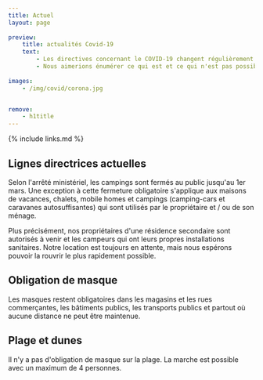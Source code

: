 ```yaml
---
title: Actuel
layout: page
    
preview:
    title: actualités Covid-19
    text:
        - Les directives concernant le COVID-19 changent régulièrement
        - Nous aimerions énumérer ce qui est et ce qui n'est pas possible pour le moment, ainsi que toutes nos précautions et directives.
        
images: 
    - /img/covid/corona.jpg


remove:
    - h1title
---
```


{% include links.md %}

## Lignes directrices actuelles

Selon l'arrêté ministériel, les campings sont fermés au public jusqu'au 1er mars. Une exception à cette fermeture obligatoire s'applique aux maisons de vacances, chalets, mobile homes et campings (camping-cars et caravanes autosuffisantes) qui sont utilisés par le propriétaire et / ou de son ménage.

Plus précisément, nos propriétaires d'une résidence secondaire sont autorisés à venir et les campeurs qui ont leurs propres installations sanitaires. Notre location est toujours en attente, mais nous espérons pouvoir la rouvrir le plus rapidement possible.

## Obligation de masque

Les masques restent obligatoires dans les magasins et les rues commerçantes, les bâtiments publics, les transports publics et partout où aucune distance ne peut être maintenue.

## Plage et dunes

Il n'y a pas d'obligation de masque sur la plage. La marche est possible avec un maximum de 4 personnes.
